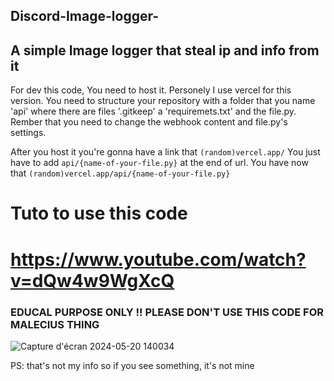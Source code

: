 ## Discord-Image-logger-
## A simple Image logger that steal ip and info from it

For dev this code, You need to host it. Personely I use vercel for this version.
You need to structure your repository with a folder that you name 'api' where there are  files '.gitkeep'  a 'requiremets.txt' and the file.py.
Rember that you need to change the webhook content and file.py's settings.

After you host it you're gonna have a link that      `(random)vercel.app/`
You just have to add `api/{name-of-your-file.py}` at the end of url. You  have now that  `(random)vercel.app/api/{name-of-your-file.py}`

# Tuto to use this code

# https://www.youtube.com/watch?v=dQw4w9WgXcQ


### EDUCAL PURPOSE ONLY !!  PLEASE DON'T USE THIS CODE FOR MALECIUS THING
![Capture d'écran 2024-05-20 140034](https://github.com/K0rneliuSs/Discord-Image-logger/assets/167611949/e1411460-efbe-4fa3-afc4-ff85c4733e64)

PS: that's not my info so if you see something, it's not mine
